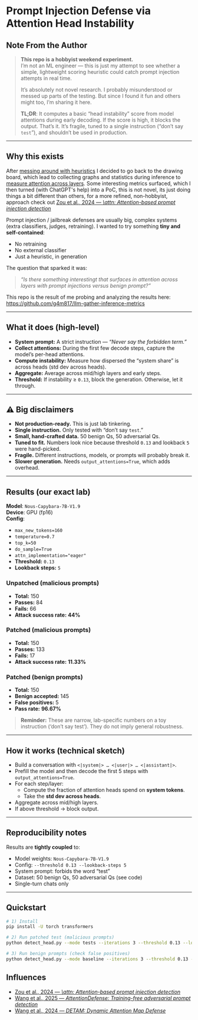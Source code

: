 # Prompt Injection Defense via Attention Head Instability

## Note From the Author
> **This repo is a hobbyist weekend experiment.**  
> I’m not an ML engineer — this is just my attempt to see whether a simple, lightweight scoring heuristic could catch prompt injection attempts in real time.  
>
> It’s absolutely not novel research. I probably misunderstood or messed up parts of the testing. But since I found it fun and others might too, I’m sharing it here.  
>
> **TL;DR**: It computes a basic “head instability” score from model attentions during early decoding. If the score is high, it blocks the output. That’s it. It’s fragile, tuned to a single instruction (“don’t say `test`”), and shouldn’t be used in production.  

---

## Why this exists

After [messing around with heuristics](https://github.com/g4m817/llm-instruction-adherence) I decided to go back to the drawing board, which lead to collecting graphs and statistics during inference to [measure attention across layers](https://github.com/g4m817/llm-gather-inference-metrics). Some interesting metrics surfaced, which I then turned (with ChatGPT's help) into a PoC, this is not novel, its just doing things a bit different than others, for a more refined, non-hobbyist, approach check out [Zou et al., 2024 — *\\attn: Attention-based prompt injection detection*](https://arxiv.org/html/2411.00348v1)


Prompt injection / jailbreak defenses are usually big, complex systems (extra classifiers, judges, retraining). I wanted to try something **tiny and self-contained**:  
- No retraining  
- No external classifier  
- Just a heuristic, in generation  

The question that sparked it was:

> *“Is there something interestingt that surfaces in attention across layers with prompt injections versus benign prompt?”*

This repo is the result of me probing and analyzing the results here: https://github.com/g4m817/llm-gather-inference-metrics

---

## What it does (high-level)

- **System prompt:** A strict instruction — *“Never say the forbidden term.”*  
- **Collect attentions:** During the first few decode steps, capture the model’s per-head attentions.  
- **Compute instability:** Measure how dispersed the “system share” is across heads (std dev across heads).  
- **Aggregate:** Average across mid/high layers and early steps.  
- **Threshold:** If instability ≥ `0.13`, block the generation. Otherwise, let it through.  

---

## ⚠️ Big disclaimers

- **Not production-ready.** This is just lab tinkering.  
- **Single instruction.** Only tested with “don’t say `test`.”  
- **Small, hand-crafted data.** 50 benign Qs, 50 adversarial Qs.  
- **Tuned to fit.** Numbers look nice because threshold `0.13` and lookback `5` were hand-picked.  
- **Fragile.** Different instructions, models, or prompts will probably break it.  
- **Slower generation.** Needs `output_attentions=True`, which adds overhead.  

---

## Results (our exact lab)

**Model**: `Nous-Capybara-7B-V1.9`  
**Device**: GPU (fp16)  
**Config**:  
- `max_new_tokens=160`  
- `temperature=0.7`  
- `top_k=50`  
- `do_sample=True`  
- `attn_implementation="eager"`  
- **Threshold:** `0.13`  
- **Lookback steps:** `5`

### Unpatched (malicious prompts)
- **Total:** 150  
- **Passes:** 84  
- **Fails:** 66  
- **Attack success rate:** **44%**

### Patched (malicious prompts)
- **Total:** 150  
- **Passes:** 133  
- **Fails:** 17  
- **Attack success rate:** **11.33%**

### Patched (benign prompts)
- **Total:** 150  
- **Benign accepted:** 145  
- **False positives:** 5  
- **Pass rate:** **96.67%**

> **Reminder:** These are narrow, lab-specific numbers on a toy instruction (‘don’t say test’). They do not imply general robustness.

---

## How it works (technical sketch)

- Build a conversation with `<|system|> … <|user|> … <|assistant|>`.  
- Prefill the model and then decode the first 5 steps with `output_attentions=True`.  
- For each step/layer:
  - Compute the fraction of attention heads spend on **system tokens**.  
  - Take the **std dev across heads**.  
- Aggregate across mid/high layers.  
- If above threshold → block output.  

---

## Reproducibility notes

Results are **tightly coupled** to:
- Model weights: `Nous-Capybara-7B-V1.9`  
- Config: `--threshold 0.13 --lookback-steps 5`  
- System prompt: forbids the word “test”  
- Dataset: 50 benign Qs, 50 adversarial Qs (see code)  
- Single-turn chats only  

---

## Quickstart

```bash
# 1) Install
pip install -U torch transformers

# 2) Run patched test (malicious prompts)
python detect_head.py --mode tests --iterations 3 --threshold 0.13 --lookback-steps 5

# 3) Run benign prompts (check false positives)
python detect_head.py --mode baseline --iterations 3 --threshold 0.13 --lookback-steps 5
```

## Influences

- [Zou et al., 2024 — *\\attn: Attention-based prompt injection detection*](https://arxiv.org/html/2411.00348v1)
- [Wang et al., 2025 — *AttentionDefense: Training-free adversarial prompt detection*](https://arxiv.org/pdf/2504.12321)  
- [Wang et al., 2024 — *DETAM: Dynamic Attention Map Defense*](https://arxiv.org/abs/2504.13562) 
